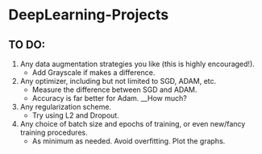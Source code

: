 # DeepLearning-Projects
## TO DO:
1. Any data augmentation strategies you like (this is highly encouraged!).
    - Add Grayscale if makes a difference.
2. Any optimizer, including but not limited to SGD, ADAM, etc.
    - Measure the difference between SGD and ADAM.
    - Accuracy is far better for Adam. __How much?
3. Any regularization scheme.  
    - Try using L2 and Dropout.
4. Any choice of batch size and epochs of training, or even new/fancy training procedures.
    - As minimum as needed. Avoid overfitting. Plot the graphs.
